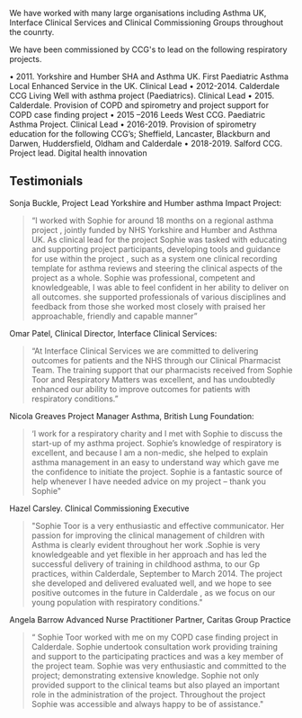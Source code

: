 We have worked with many large organisations including Asthma UK, Interface Clinical Services and Clinical Commissioning Groups throughout the counrty.

We have been commissioned by CCG's to lead on the following respiratory projects.

•	2011. Yorkshire and Humber SHA and Asthma UK. First Paediatric Asthma Local Enhanced Service in the UK. Clinical Lead
•	2012-2014. Calderdale CCG Living Well with asthma project (Paediatrics). Clinical Lead
•	2015. Calderdale.  Provision of COPD and spirometry and project support for COPD case finding project
•	2015 –2016  Leeds West CCG. Paediatric Asthma Project. Clinical Lead
•	2016-2019. Provision of spirometry education for the following CCG’s; Sheffield, Lancaster, Blackburn and Darwen,  Huddersfield, Oldham and Calderdale
•	2018-2019. Salford CCG. Project lead. Digital health innovation



## Testimonials ##

Sonja Buckle, Project Lead Yorkshire and Humber asthma Impact Project:

> “I worked with Sophie for around 18 months on a regional asthma project , jointly funded by NHS Yorkshire and Humber and Asthma UK. As clinical lead for the project Sophie was tasked with educating and supporting project participants, developing tools and guidance for use within the project , such as a system one clinical recording template for asthma reviews and steering the clinical aspects of the project as a whole. Sophie was professional, competent and knowledgeable, I was able to feel confident in her ability to deliver on all outcomes. she supported professionals of various disciplines and feedback from those she worked most closely with praised her approachable, friendly and capable manner”

Omar Patel, Clinical Director, Interface Clinical Services:

> “At Interface Clinical Services we are committed to delivering outcomes for patients and the NHS through our Clinical Pharmacist Team. The training support that our pharmacists received from Sophie Toor and Respiratory Matters was excellent, and has undoubtedly enhanced our ability to improve outcomes for patients with respiratory conditions.”

Nicola Greaves Project Manager Asthma, British Lung Foundation:

>‘I work for a respiratory charity and I met with Sophie to discuss the start-up of my asthma project. Sophie’s knowledge of respiratory is excellent, and because I am a non-medic, she helped to explain asthma management in an easy to understand way which gave me the confidence to initiate the project. Sophie is a fantastic source of help whenever I have needed advice on my project – thank you Sophie"

Hazel Carsley. Clinical Commissioning Executive

>"Sophie Toor is a very enthusiastic and effective communicator. Her passion for improving the clinical management of children with Asthma is clearly evident throughout her work .Sophie is very knowledgeable and yet flexible in her approach and  has led  the successful delivery of training in childhood asthma, to our  Gp practices, within Calderdale, September to March 2014. The project she developed and delivered evaluated well, and we hope to see positive outcomes in the future in Calderdale , as we focus  on  our young population with respiratory conditions."

Angela Barrow Advanced Nurse Practitioner Partner, Caritas Group Practice

> “ Sophie Toor worked with me on my COPD case finding project in Calderdale. Sophie undertook consultation work providing training and support to the participating practices and was a key member of the project team. Sophie was very enthusiastic and committed to the project; demonstrating extensive knowledge. Sophie not only provided support to the clinical teams but also played an important role in the administration of the project.  Throughout the project Sophie was accessible and always happy to be of assistance."

